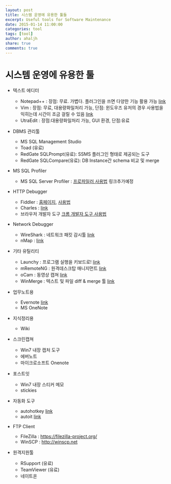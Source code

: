 ```yaml
---
layout: post
title: 시스템 운영에 유용한 툴들
excerpt: Useful tools for Software Maintenance
date: 2015-01-14 11:00:00
categories: tool
tags: [tool]
author: ahaljh
share: true
comments: true  
---
```


# 시스템 운영에 유용한 툴

  * 텍스트 에디터
    * Notepad++ : 장점: 무료. 가볍다. 플러그인을 쓰면 다양한 기능 활용 가능 [link](http://notepad-plus-plus.org/)
    * Vim : 장점: 무료, 대용량화일처리 가능, 단점: 윈도우즈 유저의 경우 사용법을 익히는데 시간이 조금 걸릴 수 있음 [link](https://tuxproject.de/projects/vim)
    * UtraEdit : 장점:대용량화일처리 가능, GUI 환경, 단점:유료

  * DBMS 관리툴
    * MS SQL Management Studio
    * Toad (유료)
    * RedGate SQLPrompt(유료): SSMS 플러그인 형태로 제공되는 도구
    * RedGate SQLCompare(유료): DB Instance간 schema 비교 및 merge

  * MS SQL Profiler
    * MS SQL Server Profiler : [프로파일러 사용법](sqlsvrprofiler.md) 링크추가예정

  * HTTP Debugger
    * Fiddler : [홈페이지](http://www.telerik.com/fiddler), [사용법](frontline12nd.md)
    * Charles : [link](http://www.charlesproxy.com/)
    * 브라우저 개발자 도구 [크롬 개발자 도구 사용법](chromedevtools.md)

  * Network Debugger
    * WireShark : 네트워크 패킷 감시툴 [link](https://www.wireshark.org/)
    * nMap : [link](http://nmap.org/)

  * 기타 유틸리티
    * Launchy : 프로그램 실행을 키보드로! [link](http://www.launchy.net/)
    * mRemoteNG : 원격데스크탑 매니지먼트 [link](http://www.mremoteng.org/)
    * oCam : 동영상 캡쳐 [link](http://ohsoft.net/en/product_ocam.php)
    * WinMerge : 텍스트 및 파일 diff & merge 툴 [link](http://winmerge.org/)

  * 업무노트용
    * Evernote [link](http://www.evernote.com)
    * MS OneNote

  * 지식정리용
    * Wiki

  * 스크린캡쳐
    * Win7 내장 캡처 도구
    * 에버노트
    * 마이크로소프트 Onenote

  * 포스트잇
    * Win7 내장 스티커 메모
    * stickies

  * 자동화 도구
    * autohotkey [link](http://www.autohotkey.com/)
    * autoit [link](https://www.autoitscript.com)

  * FTP Client
    * FileZilla : https://filezilla-project.org/
    * WinSCP : http://winscp.net

  * 원격지원툴
    * RSupport (유료)
    * TeamViewer (유료)
    * 네이트온
